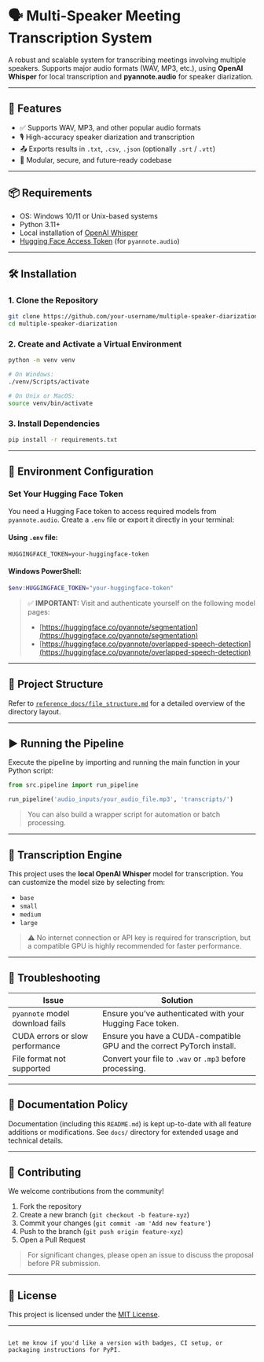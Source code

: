 # 🗣️ Multi-Speaker Meeting Transcription System

A robust and scalable system for transcribing meetings involving multiple speakers. Supports major audio formats (WAV, MP3, etc.), using **OpenAI Whisper** for local transcription and **pyannote.audio** for speaker diarization.

---

## 🚀 Features

- ✅ Supports WAV, MP3, and other popular audio formats  
- 🎙️ High-accuracy speaker diarization and transcription  
- 📤 Exports results in `.txt`, `.csv`, `.json` (optionally `.srt` / `.vtt`)  
- 🧩 Modular, secure, and future-ready codebase

---

## 📦 Requirements

- OS: Windows 10/11 or Unix-based systems  
- Python 3.11+  
- Local installation of [OpenAI Whisper](https://github.com/openai/whisper)  
- [Hugging Face Access Token](https://huggingface.co/settings/tokens) (for `pyannote.audio`)  

---

## 🛠️ Installation

### 1. Clone the Repository
```bash
git clone https://github.com/your-username/multiple-speaker-diarization.git
cd multiple-speaker-diarization
````

### 2. Create and Activate a Virtual Environment

```bash
python -m venv venv

# On Windows:
./venv/Scripts/activate

# On Unix or MacOS:
source venv/bin/activate
```

### 3. Install Dependencies

```bash
pip install -r requirements.txt
```

---

## 🔐 Environment Configuration

### Set Your Hugging Face Token

You need a Hugging Face token to access required models from `pyannote.audio`. Create a `.env` file or export it directly in your terminal:

#### Using `.env` file:

```
HUGGINGFACE_TOKEN=your-huggingface-token
```

#### Windows PowerShell:

```powershell
$env:HUGGINGFACE_TOKEN="your-huggingface-token"
```

> ✅ **IMPORTANT:** Visit and authenticate yourself on the following model pages:
>
> * [https://huggingface.co/pyannote/segmentation](https://huggingface.co/pyannote/segmentation)
> * [https://huggingface.co/pyannote/overlapped-speech-detection](https://huggingface.co/pyannote/overlapped-speech-detection)

---

## 📂 Project Structure

Refer to [`reference_docs/file_structure.md`](reference_docs/file_structure.md) for a detailed overview of the directory layout.

---

## ▶️ Running the Pipeline

Execute the pipeline by importing and running the main function in your Python script:

```python
from src.pipeline import run_pipeline

run_pipeline('audio_inputs/your_audio_file.mp3', 'transcripts/')
```

> You can also build a wrapper script for automation or batch processing.

---

## 🧠 Transcription Engine

This project uses the **local OpenAI Whisper** model for transcription. You can customize the model size by selecting from:

* `base`
* `small`
* `medium`
* `large`

> ⚠️ No internet connection or API key is required for transcription, but a compatible GPU is highly recommended for faster performance.

---

## 📘 Troubleshooting

| Issue                           | Solution                                                               |
| ------------------------------- | ---------------------------------------------------------------------- |
| `pyannote` model download fails | Ensure you’ve authenticated with your Hugging Face token.              |
| CUDA errors or slow performance | Ensure you have a CUDA-compatible GPU and the correct PyTorch install. |
| File format not supported       | Convert your file to `.wav` or `.mp3` before processing.               |

---

## 🧾 Documentation Policy

Documentation (including this `README.md`) is kept up-to-date with all feature additions or modifications. See `docs/` directory for extended usage and technical details.

---

## 🤝 Contributing

We welcome contributions from the community!

1. Fork the repository
2. Create a new branch (`git checkout -b feature-xyz`)
3. Commit your changes (`git commit -am 'Add new feature'`)
4. Push to the branch (`git push origin feature-xyz`)
5. Open a Pull Request

> For significant changes, please open an issue to discuss the proposal before PR submission.

---

## 📄 License

This project is licensed under the [MIT License](LICENSE).

---

```

Let me know if you'd like a version with badges, CI setup, or packaging instructions for PyPI.
```
